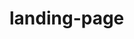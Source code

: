 # landing-page
<!--Thanks for stopping by! If you're here, it means you're interested in knowing what goes on under the hood of my landing page.

Why did I do this?

Well, as you can see, I like making characters in FF14. But when you have a lot of characters, it gets confusing trying to organize them all. If I wanted to reference another character, I had to hunt down their carrd and link them manually. Not anymore! Now I have a handy-dandy page that acts as a hub for all of my toons.

What did I use?

I used HTML and CSS for the actual building of the side, and Javascript for the sliding page animations.

This is a fully functional landing page that I plan on keeping up to date should any information change, or even if I need to add new characters! If I play other MMOs and I need a place to hold those characters as well, I will consider using this website as a catch-all for all of my OCs. As of right now, this will stay FF14 centric.

I appreciate any feedback on either the site's design or code.-->